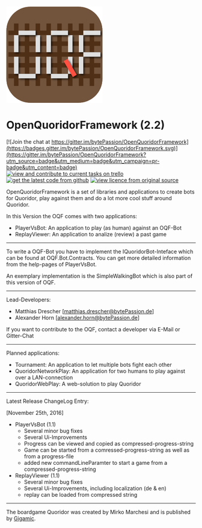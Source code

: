 ![Image](/OpenQuoridorFramework/quoridor_logo.png)

# OpenQuoridorFramework (2.2)

[![Join the chat at https://gitter.im/bytePassion/OpenQuoridorFramework](https://badges.gitter.im/bytePassion/OpenQuoridorFramework.svg)](https://gitter.im/bytePassion/OpenQuoridorFramework?utm_source=badge&utm_medium=badge&utm_campaign=pr-badge&utm_content=badge)
[![view and contribute to current tasks on trello](https://img.shields.io/badge/tasks-on%20trello-blue.svg)](https://trello.com/b/X9gnlWEl/openquoridorframework)
[![get the latest code from github](https://img.shields.io/badge/code-on%20github-lightgrey.svg)](https://github.com/bytePassion/OpenQuoridorFramework.git)
[![view licence from original source](https://img.shields.io/badge/licence-Apache%202.0-orange.svg)](http://www.apache.org/licenses/LICENSE-2.0)

OpenQuoridorFramework is a set of libraries and applications to create bots for Quoridor, play against them and do a lot more cool stuff around Quoridor.

In this Version the OQF comes with two applications:
- PlayerVsBot:  An application to play (as human) against an OQF-Bot
- ReplayViewer: An application to analize (review) a past game

---

To write a OQF-Bot you have to implement the IQuoridorBot-Inteface which can be found at OQF.Bot.Contracts. You can get more detailed information from the help-pages of PlayerVsBot.

An exemplary implementation is the SimpleWalkingBot which is also part of this version of OQF.

---

Lead-Developers:
- Matthias Drescher [[matthias.drescher@bytePassion.de](matthias.drescher@bytePassion.de)]
- Alexander Horn [[alexander.horn@bytePassion.de](alexander.horn@bytePassion.de)]

If you want to contribute to the OQF, contact a developer via E-Mail or Gitter-Chat

---

Planned applications:
- Tournament: An application to let multiple bots  fight each other
- QuoridorNetworkPlay: An application for two humans to play against over a LAN-connection
- QuoridorWebPlay: A web-solution to play Quoridor

---

Latest Release ChangeLog Entry:

[November 25th, 2016]
 - PlayerVsBot (1.1)
   - Several minor bug fixes
   - Several Ui-Improvements
   - Progress can be viewed and copied as compressed-progress-string
   - Game can be started from a comressed-progress-string as well as from a progress-file
   - added new commandLineParamter to start a game from a compressed-progress-string
 - ReplayViewer (1.1)
   - Several minor bug fixes
   - Several Ui-Improvements, including localization (de & en)
   - replay can be loaded from compressed string

---
The boardgame Quoridor was created by Mirko Marchesi and is published by [Gigamic](http://en.gigamic.com/).